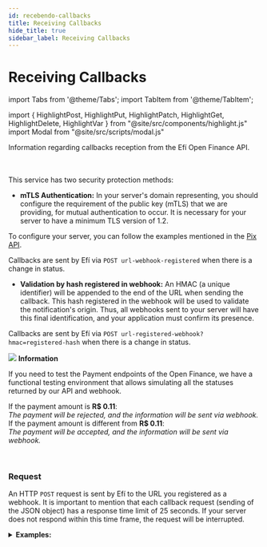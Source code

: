 ```yaml
---
id: recebendo-callbacks
title: Receiving Callbacks
hide_title: true
sidebar_label: Receiving Callbacks
---
```

<h1 className="titulo">Receiving Callbacks</h1>
<div className="conteudo">

import Tabs from '@theme/Tabs';
import TabItem from '@theme/TabItem';


import { HighlightPost, HighlightPut, HighlightPatch, HighlightGet, HighlightDelete, HighlightVar } from "@site/src/components/highlight.js"
import Modal from "@site/src/scripts/modal.js" 

<!-- Embedding React components with MDX -->
<!-- fontWeight: 'bold', -->

<div className="subtitulo">
Information regarding callbacks reception from the Efí Open Finance API.
</div>

<br/>
<br/>

This service has two security protection methods:
- <b>mTLS Authentication:</b> In your server's domain representing, you should configure the requirement of the public key (mTLS) that we are providing, for mutual authentication to occur. It is necessary for your server to have a minimum TLS version of 1.2. <br/>
<p>To configure your server, you can follow the examples mentioned in the <a href="/en/docs/api-pix/webhooks#examples-of-server-settings" target="_blank">Pix API</a>.</p>
<p>Callbacks are sent by Efí via <code>POST url-webhook-registered</code> when there is a change in status.</p>

  
- <b>Validation by hash registered in webhook:</b> An HMAC (a unique identifier) will be appended to the end of the URL when sending the callback. This hash registered in the webhook will be used to validate the notification's origin. Thus, all webhooks sent to your server will have this final identification, and your application must confirm its presence.
<p>Callbacks are sent by Efí via <code>POST url-registered-webhook?hmac=registered-hash</code> when there is a change in status.</p>


 

<div class="admonition admonition_info">
<div>
<img src="/img/info-circle-blue.svg"/> <b>Information</b>
</div>
<p>If you need to test the Payment endpoints of the Open Finance, we have a functional testing environment that allows simulating all the statuses returned by our API and webhook.</p>
<p>If the payment amount is <b>R$ 0.11</b>:<br/>
<i>The payment will be rejected, and the information will be sent via webhook.</i><br/>
If the payment amount is different from <b>R$ 0.11</b>:<br/>
<i>The payment will be accepted, and the information will be sent via webhook.</i><br/></p>
</div>
<br/>


### Request
 
<div className="link-responsivo">
<div className="requisicao">
<p>An HTTP <code>POST</code> request is sent by Efí to the URL you registered as a webhook. It is important to mention that each callback request (sending of the JSON object) has a response time limit of 25 seconds. If your server does not respond within this time frame, the request will be interrupted.</p>


<details  className="no_border">

  <summary>
 <b> Examples:</b>
</summary>
<div className="left">
    Below are some examples of the JSON object sent.
</div>
<div className="right">
    <Modal filename="/markdown/i18n/open-finance/config-aplicacao/recebendo_callbacks.md" />
</div>

<br/>
<br/>

<Tabs
    defaultValue="Exemplo1"
    values={[
    { label: 'Example 1 - Payment Initiation', value: 'Exemplo1', },
    { label: 'Examplo 2 - Payment Initiation', value: 'Exemplo2', },
    { label: 'Refund', value: 'Exemplo', },
    ]}>
    
  <TabItem value="Exemplo1">

  ```json
 // Example - 200 (Notification sent successfully)
{
    "identificadorPagamento": "urn:instituicaoDetentoraDeConta:fd2be7c4-604c-4493-9236-78fe66f40597",
    "valor": "9.90",
    "status": "aceito",
    "dataCriacao": "2024-09-20T18:37:23.000Z",
    "endToEndId": "E090993562022060954525a47762681g",
    "idProprio": "6236574863254",
    "tipo": "pagamento" 
}

  ``` 
  </TabItem>
  <TabItem value="Exemplo2">

  ```json
 // Example - 200 (Notification sent successfully)
{
    "identificadorPagamento": "urn:instituicaoDetentoraDeConta:fd2be7c4-604c-4493-9236-78fe66f40597",
    "valor": "9.90",
    "status": "expirado",
    "dataCriacao": "2024-09-20T18:37:23.000Z",
    "endToEndId": "E090993562022060954525a47762681g",
    "idProprio": "6236574863254",
    "tipo": "pagamento",
    "motivo": "Pagamento recusado no destino"
}
  ```
  </TabItem>

  <TabItem value="Exemplo">

  ```json
// Example - 200 (Notification sent successfully)
{
    "identificadorPagamento": "urn:nubank:eb164079-dbc3-37ec-80bd-1f5d5ea46cec",
    "identificadorDevolucao": "D09089356202211301744509406dc544",
    "endToEndId": "E09089356202211301744e53afc1c1c0",
    "idProprio": "4ad0394de750cd22dcbed11882a9a775",
    "valor": "0.01",
    "status": "aceito",
    "dataCriacao": "2022-11-30T17:44:35.000Z",
    "tipo": "devolucao"
}
  ```
  </TabItem>

  </Tabs>

  <b>Response</b>

  <br/> 

Callback requests wait for a response with HTTP status 2XX. If the client's server returns a different status, Efí will make up to 10 new notification attempts. The first new attempt will be made 5 minutes after the failure to send the callback. If the error persists, subsequent attempts will be sent at increasingly longer intervals, as shown in the table below.

<div className="admonition admonition_caution">
<div>
<img src="/img/exclamation-triangle-orange.svg"/> <b>Important!</b>
</div>
<p>In cases where the client's server returns HTTP status 429 (<i>too many requests</i>),  Efí's servers will also attempt to send the notification up to 10 times according to the table below.</p>
</div>

 <br/>
  <table className="table">
  <tbody>
    <tr>
      <th>N° of attempts</th>
      <th>Time (in minutes)</th>
    </tr>
    <tr>
      <td>1</td>
      <td>5</td>
    </tr>
    <tr>
      <td>2</td>
      <td>10</td>
    </tr>
    <tr>
      <td>3</td>
      <td>20</td>
    </tr>
    <tr>
      <td>4</td>
      <td>40</td>
    </tr>
    <tr>
      <td>5</td>
      <td>80</td>
    </tr>
    <tr>
      <td>6</td>
      <td>160</td>
    </tr>
    <tr>
      <td>7</td>
      <td>320</td>
    </tr>
    <tr>
      <td>8</td>
      <td>640</td>
    </tr>
    <tr>
      <td>9</td>
      <td>1280</td>
    </tr>
    <tr>
      <td>10</td>
      <td>52560</td>
    </tr>
    </tbody>
</table>

</details>
</div>
</div>



</div>